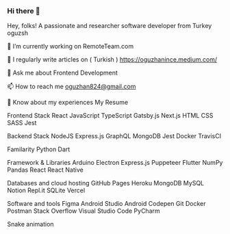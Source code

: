 ### Hi there 👋



Hey, folks! 
A passionate and researcher software developer from Turkey
oguzsh

🔭 I’m currently working on RemoteTeam.com

📝 I regularly write articles on ( Turkish ) https://oguzhanince.medium.com/

💬 Ask me about Frontend Development

📫 How to reach me oguzhan824@gmail.com

📄 Know about my experiences My Resume

Frontend Stack
React JavaScript TypeScript Gatsby.js Next.js HTML CSS SASS Jest

Backend Stack
NodeJS Express.js GraphQL MongoDB Jest Docker TravisCI

Familarity
Python Dart

Framework & Libraries
Arduino Electron Express.js Puppeteer Flutter NumPy Pandas React React Native

Databases and cloud hosting
GitHub Pages Heroku MongoDB MySQL Notion Repl.it SQLite Vercel

Software and tools
Figma Android Studio Android Codepen Git Docker Postman Stack Overflow Visual Studio Code PyCharm

Snake animation

